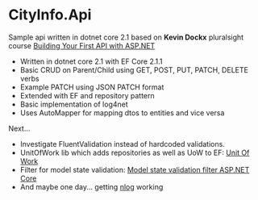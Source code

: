 # CityInfo.Api

Sample api written in dotnet core 2.1 based on **Kevin Dockx** pluralsight course [Building Your First API with ASP.NET](https://app.pluralsight.com/library/courses/asp-dotnet-core-api-building-first/table-of-contents)

* Written in dotnet core 2.1 with EF Core 2.1.1
* Basic CRUD on Parent/Child using GET, POST, PUT, PATCH, DELETE verbs
* Example PATCH using JSON PATCH format
* Extended with EF and repository pattern
* Basic implementation of log4net
* Uses AutoMapper for mapping dtos to entities and vice versa

Next...
* Investigate FluentValidation instead of hardcoded validations.
* UnitOfWork lib which adds repositories as well as UoW to EF: [Unit Of Work](https://github.com/Arch/UnitOfWork)
* Filter for model state validation: [Model state validation filter ASP.NET Core](https://gist.github.com/Ciantic/88a2e9bae6961c23c2f366e89526b853)
* And maybe one day... getting [nlog](http://nlog-project.org/) working
